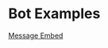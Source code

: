 # Bot Examples
[Message Embed](https://github.com/TheRealToxicDev/Virulent/blob/master/docs/Examples/EMBED.mkdn)
